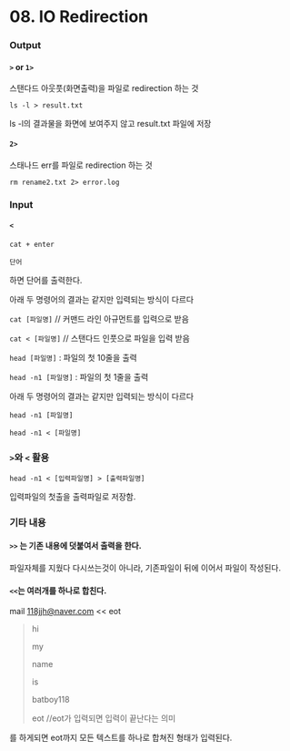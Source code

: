# 08. IO Redirection

### Output

#### `>` or `1>`  

스탠다드 아웃풋(화면출력)을 파일로 redirection 하는 것

`ls -l > result.txt`

ls -l의 결과물을 화면에 보여주지 않고 result.txt 파일에 저장



#### `2>` 

스태나드 err를 파일로 redirection 하는 것

`rm rename2.txt 2> error.log`



### Input

#### `<`

`cat + enter`

`단어`

하면 단어를 출력한다.



아래 두 명령어의 결과는 같지만 입력되는 방식이 다르다

`cat [파일명]`  // 커맨드 라인 아규먼트를 입력으로 받음

`cat < [파일명]` // 스탠다드 인풋으로 파일을 입력 받음



`head [파일명]`  : 파일의 첫 10줄을 출력

`head -n1 [파일명]`  : 파일의 첫 1줄을 출력



아래 두 명령어의 결과는 같지만 입력되는 방식이 다르다

`head -n1 [파일명]`

`head -n1 < [파일명]`



### `>`와 `<` 활용

`head -n1 < [입력파일명] > [출력파일명]`

입력파일의 첫출을 출력파일로 저장함.



### 기타 내용

#### `>>` 는 기존 내용에 덧붙여서 출력을 한다.

파일자체를 지웠다 다시쓰는것이 아니라, 기존파일이 뒤에 이어서 파일이 작성된다.



#### `<<`는 여러개를 하나로 합친다.

mail 118jjh@naver.com << eot

> hi
>
> my 
>
> name
>
> is
>
> batboy118
>
> eot  //eot가 입력되면 입력이 끝난다는 의미

를 하게되면 eot까지 모든 텍스트를 하나로 합쳐진 형태가 입력된다.